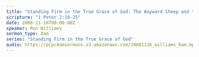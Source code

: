 ```yaml
---
title: "Standing Firm in the True Grace of God: The Wayward Sheep and the Wounded Shepherd"
scripture: "1 Peter 2:18-25"
date: 2008-11-16T00:00:00Z
speaker: Ron Williams
sermon_type: 8am
series: "Standing Firm in the True Grace of God"
audio: https://pcpc8amsermons.s3.amazonaws.com/20081116_williams_8am.mp3 
---
```



